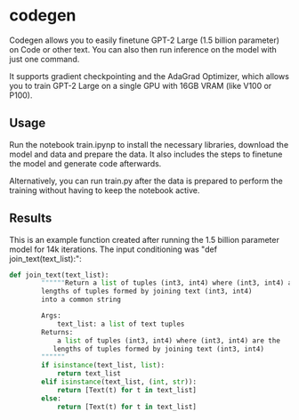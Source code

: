 # codegen

Codegen allows you to easily finetune GPT-2 Large (1.5 billion parameter) on Code or other text. You can also then run inference on the model with just one command.

It supports gradient checkpointing and the AdaGrad Optimizer, which allows you to train GPT-2 Large on a single GPU with 16GB VRAM (like V100 or P100).

## Usage

Run the notebook train.ipynp to install the necessary libraries, download the model and data and prepare the data. It also includes the steps to finetune the model and generate code afterwards.

Alternatively, you can run train.py after the data is prepared to perform the training without having to keep the notebook active.

## Results

This is an example function created after running the 1.5 billion parameter model for 14k iterations. The input conditioning was "def join_text(text_list):":

```python
def join_text(text_list):
        """"""Return a list of tuples (int3, int4) where (int3, int4) are the
        lengths of tuples formed by joining text (int3, int4)
        into a common string

        Args:
            text_list: a list of text tuples
        Returns:
            a list of tuples (int3, int4) where (int3, int4) are the
           lengths of tuples formed by joining text (int3, int4)
        """"""
        if isinstance(text_list, list):
            return text_list
        elif isinstance(text_list, (int, str)):
            return [Text(t) for t in text_list]
        else:
            return [Text(t) for t in text_list] 
```



